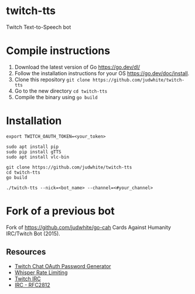 # twitch-tts

Twitch Text-to-Speech bot

# Compile instructions

1. Download the latest version of Go https://go.dev/dl/
2. Follow the installation instructions for your OS https://go.dev/doc/install.
3. Clone this repository `git clone https://github.com/judwhite/twitch-tts`
4. Go to the new directory `cd twitch-tts`
5. Compile the binary using `go build`

# Installation

```
export TWITCH_OAUTH_TOKEN=<your_token>

sudo apt install pip
sudo pip install gTTS
sudo apt install vlc-bin

git clone https://github.com/judwhite/twitch-tts
cd twitch-tts
go build

./twitch-tts --nick=<bot_name> --channel=<#your_channel>
```

# Fork of a previous bot
Fork of https://github.com/judwhite/go-cah Cards Against Humanity IRC/Twitch Bot (2015).

## Resources
- [Twitch Chat OAuth Password Generator](http://www.twitchapps.com/tmi/)
- [Whisper Rate Limiting](https://discuss.dev.twitch.tv/t/whisper-rate-limiting/2836)
- [Twitch IRC](http://help.twitch.tv/customer/portal/articles/1302780-twitch-irc)
- [IRC - RFC2812](https://tools.ietf.org/html/rfc2812)
